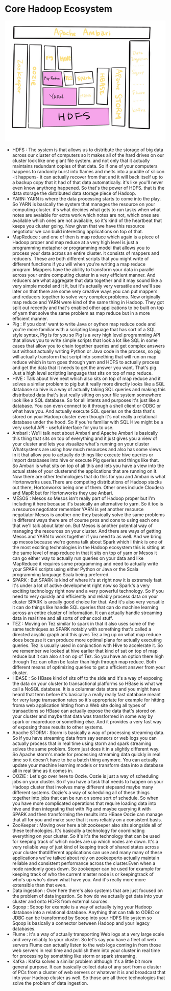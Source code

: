# Core Hadoop Ecosystem

![hadoopEcosystem](/assets/img/hadoopEcosystem.jpg)

- HDFS : The system is that allows us to distribute the storage of big data across our cluster of computers so it makes all of the hard drives on our cluster look like one giant file system. and not only that it actually maintains redundant copies of that data. So if one of your computers happens to randomly burst into flames and melts into a puddle of silicon -it happens- it can actually recover from that and it will back itself up to a backup copy that it had of that data automatically. it's like you'll never even know anythong happened. So that's the power of HDFS. that is the data storage the distributed data storage piece of Hadoop.
- YARN: YARN is where the data processing starts to come into the play. So YARN is basically the system that manages the resource on your computing cluster. it's what decides what gets to run tasks when what notes are avaiable for extra work which notes are not, which ones are available which ones are not available, so it's kind of the heartbeat that keeps you cluster going. Now given that we have this resource negotiator we can build interesting applications on top of that. 
- MapReduce :  and one of then is map reduce which again is a piece of Hadoop proper and map reduce at a very high level is just a programming metaphor or programming model that allows you to process your data across an entire cluster. it consists of mappers and reducers. These are both different scripts that you might write of different functions if you will when you're writing a map reduce program. Mappers have the ability to transform your data in parallel across your entire computing cluster in a very efficient manner. And reducers are what aggregate that data together and it may sound like a very simple model and it it, but it's actually very versatile and we'll see later on that there are some very creative ways you can put mappers and reducers together to solve very complex problems. Now originally map reduce and YARN were kind of the same thing in Hadoop. They got split out recently and that's enabled other applications to be built on top of yarn that solve the same problem as map reduce but in a more efficient manner. 
- Pig : If you dont' want to write Java or oython map reduce code and you're more familiar with a scripting language that has sort of a SQL style syntax, Pig is for you so Pig is a very high level programming API that allows you to write simple scripts that look a lot like SQL in some cases that allow you to chain together queries and get complex answers but without actually writing Python or Java code in the process, so pig will actually transform that script into something that will run on map reduce which in turn goes through yarn and HDFS to actually process and get the data that it needs to get the answer you want. That's pig. Just a high level scripting language that sits on top of map reduce.
- HIVE :  Talk about hive next which also sits on top of map reduce and it solves a similar problem to pig but it really more directly looks like a SQL database so hive is a way of actually taking SQL queries and making this distributed data that's just really sitting on your file system somewhere look like a SQL database. So for all intents and purposes it's just like a database. You can even connect to it through a shell client or ODBC or what have you. And actually execute SQL queries on the data that's stored on your Hadoop cluster even though it's not really a relational database under the hood. So if you're familiar with SQL Hive might be a very useful API - useful interface for you to use.
- Ambari : We'll talk next about Ambari and Apache Ambari is basically this thing that sits on top of everything and it just gives you a view of your cluster and lets you visualize what's running on your cluster Whatsystems are using how much resources and also has some views in it that allow you to actually do things like execute hive queries or import databases into hive or execute Pig queries and things like that. So Ambari is what sits on top of all this and lets you have a view into the actual state of your clusterand the applications that are running on it. Now there are other technologies that do this for you and Ambari is what Hortonworks uses.There are competing distributions of Hadoop stacks out there, Hortonworks being one of them. Other ones include Cloudera and MapR but for Hortonworks they use Anbari.
- MESOS : Mesos so Mesos isn't really part of Hadoop proper but I'm including it here because it's basically an alternative to yarn. So it too is a resource negotiator remember YARN is yet another resource negotiator Mesos is another one they basically solve the same problems in different ways there are of course pros and cons to using each one that we'll talk about later on. But Mesos is another potential way of managing the resources on your cluster. And there are ways of getting Mesos and YARN to work together if you need to as well. And we bring up mesos because we're gonna talk about Spark which I think is one of the most exciting technologies in the Hadoop ecosystem this is sitting at the same level of map reduce in that it sits on top of yarn or Mesos it can go either way to actually run queries on your data and like MapReduce it requires some programming and need to actually write your SPARK scripts using either Python or Java or the Scala programming language Scala being preferred.
- SPARK : But SPARK is kind of where it's at right now it is extremely fast it's under a lot of active development right now so Spark's a very exciting technology right now and a very powerful technology. So if you need to very quickly and efficiently and reliably process data on your cluster SPARK is areally good choice for that. And it's also very versatile it can do things like handle SQL queries that can do machine learning across an entire cluster of information. It can actually handle streaming data in real time and all sorts of other cool stuff.
- TEZ : Moving on Tez similar to spark in that it also uses some of the same techniques as SPARK notably with something that's called a directed acyclic graph and this gives Tez a leg up on what map reduce does because it can produce more optimal plans for actually executing queries. Tez is usually used in conjunction with Hive to accelerate it. So we remember we looked at hive earlier that kind of sat on top of map reduce but it can also sit on op of Tez. So you have an option there high through Tez can often be faster than high through map reduce. Both different means of optimizing queries to get a efficient answer from your cluster.
- HBASE : So HBase kind of sits off to the side and it's a way of exposing the data on your cluster to transactional platforms so HBase is what we call a NoSQL database. It is a columnar data store and you might have heard that term before it's basically a really really fast database meant for very large transaction rates so it's appropriate for example for hitting froma web application hitting from a Web site doing all types of transactions so HBase can actually expose the data that's stored on your cluster and maybe that data was transformed in some way by spark or mapreduce or something else. And it provides a very fast way of exposing those results to other systems.
- Apache STORM : Storm is basically a way of processing streaming data. So if you have streaming data from say sensors or web logs you can actually process that in real time using storm and spark streaming solves the same problem. Storm just does it in a slightly different way. So Apache storm's made for processing streaming data quickly in real time so it doesn't have to be a batch thing anymore. You can actually update your machine learning models or transform data into a database all in real time as it comes in.
- OOZIE : Let's go over here to Oozie. Oozie is just a way of scheduling jobs on your cluster. So if you have a task that needs to happen on your Hadoop cluster that involves many different stepsand maybe many different systems. Oozie's a way of scheduling all of these things together into jobs that can be run on some sort of schedule. So when you have more complicated operations that require loading data into hive and then integrating that with Pig and maybe querying it with SPARK and then transforming the results into HBase Oozie can manage that all for you and make sure that it runs reliably on a consistent basis.
- ZooKeeper : Moving over here a bit zookeeper also sits alongside all of these technologies. It's basically a technology for coordinating everything on your cluster. So it's it's the technology that can be used for keeping track of which nodes are up which nodes are down. It's a very reliable way of just kind of keeping track of shared states across your cluster thatdifferent applications can use and many many of these applications we've talked about rely on zookeeperto actually maintain reliable and consistent performance across the cluster.Even when a node randomly goes down. So zookeeper can be used for example for keeping track of who the current master node is or keepingtrack of who's up who's down what have you. And it's really more more extensible than that even.
- Data ingestion : Over here there's also systems that are just focused on the problem of data ingestion. So how do we actually get data into your cluster and onto HDFS from external sources.
- Sqoop : Sqoop for example is a way of actually tying your Hadoop database into a relational database. Anything that can talk to ODBC or JDBC can be transformed by Sqoop into your HDFS file system so Sqoop is basically a connector between Hadoop and your legacy databases. 
- Flume : It's a way of actually transporting Web logs at a very large scale and very reliably to your cluster. So let's say you have a fleet of web servers Flume can actually listen to the web logs coming in from those web servers in real time and publish them into your cluster in real time for processing by something like storm or spark streaming.
- Kafka : Kafka solves a similar problem although it's a little bit more general purpose. It can basically collect data of any sort from a cluster of PCs from a cluster of web servers or whatever it is and broadcast that into your Hadoop cluster as well. So those are all three technologies that solve the problem of data ingestion.